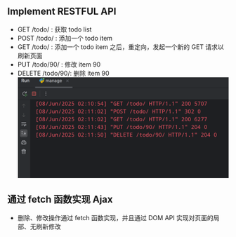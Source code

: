 ## Implement RESTFUL API
 - GET /todo/      : 获取 todo list
 - POST /todo/     : 添加一个 todo item
 - GET /todo/      : 添加一个 todo item 之后，重定向，发起一个新的 GET 请求以刷新页面
 - PUT /todo/90/   : 修改 item 90
 - DELETE /todo/90/: 删除 item 90
![img.png](img.png)

## 通过 fetch 函数实现 Ajax
- 删除、修改操作通过 fetch 函数实现，并且通过 DOM API 实现对页面的局部、无刷新修改